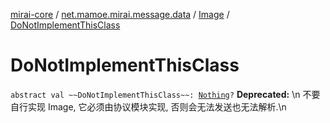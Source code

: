 [mirai-core](../../index.md) / [net.mamoe.mirai.message.data](../index.md) / [Image](index.md) / [DoNotImplementThisClass](./-do-not-implement-this-class.md)

# DoNotImplementThisClass

`abstract val ~~DoNotImplementThisClass~~: `[`Nothing`](https://kotlinlang.org/api/latest/jvm/stdlib/kotlin/-nothing/index.html)`?`
**Deprecated:** \n        不要自行实现 Image, 它必须由协议模块实现, 否则会无法发送也无法解析.\n

